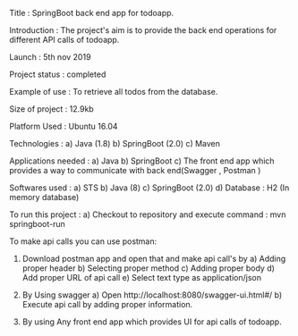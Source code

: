 Title : SpringBoot back end app for todoapp.

Introduction : The project's aim is to provide the back end operations for different API calls of todoapp.

Launch : 5th nov 2019

Project status : completed

Example of use : To retrieve all todos from the database.

Size of project : 12.9kb

Platform Used : Ubuntu 16.04

Technologies :
a) Java (1.8)
b) SpringBoot (2.0) 
c) Maven

Applications needed : 
a) Java
b) SpringBoot
c) The front end app which provides a way to communicate with back end(Swagger , Postman )

Softwares used : 
a) STS 
b) Java (8)
c) SpringBoot (2.0)
d) Database : H2 (In memory database)

To run this project :
a) Checkout to repository and execute command : mvn springboot-run

To make api calls you can use postman: 
1) Download postman app and open that and make api call's by 
	a) Adding proper header
	b) Selecting proper method
	c) Adding proper body 
	d) Add proper URL of api call
	e) Select text type as application/json

2) By Using swagger
	a) Open http://localhost:8080/swagger-ui.html#/
	b) Execute api call by adding proper information.
	
3) By using Any front end app which provides UI for api calls of todoapp.
 